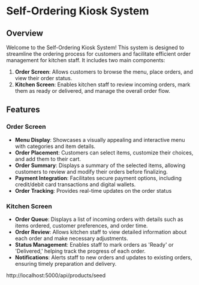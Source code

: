 # Self-Ordering Kiosk System

## Overview

Welcome to the Self-Ordering Kiosk System! This system is designed to streamline the ordering process for customers and facilitate efficient order management for kitchen staff. It includes two main components:

1. **Order Screen**: Allows customers to browse the menu, place orders, and view their order status.
2. **Kitchen Screen**: Enables kitchen staff to review incoming orders, mark them as ready or delivered, and manage the overall order flow.

## Features

### Order Screen

- **Menu Display**: Showcases a visually appealing and interactive menu with categories and item details.
- **Order Placement**: Customers can select items, customize their choices, and add them to their cart.
- **Order Summary**: Displays a summary of the selected items, allowing customers to review and modify their orders before finalizing.
- **Payment Integration**: Facilitates secure payment options, including credit/debit card transactions and digital wallets.
- **Order Tracking**: Provides real-time updates on the order status

### Kitchen Screen

- **Order Queue**: Displays a list of incoming orders with details such as items ordered, customer preferences, and order time.
- **Order Review**: Allows kitchen staff to view detailed information about each order and make necessary adjustments.
- **Status Management**: Enables staff to mark orders as 'Ready' or 'Delivered,' helping track the progress of each order.
- **Notifications**: Alerts staff to new orders and updates to existing orders, ensuring timely preparation and delivery.

 http://localhost:5000/api/products/seed